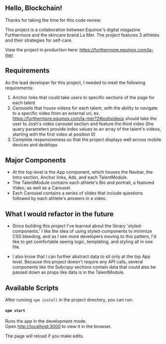 
## Hello, Blockchain!

Thanks for taking the time for this code review.

This project is a collaboration between Equinox's digital magazine Furthermore and the skincare brand La Mer. The project features 3 athletes and their strategies for self-care.

View the project in production here: https://furthermore.equinox.com/la-mer

## Requirements

As the lead developer for this project, I needed to meet the following requirements:
1. Anchor links that could take users to specific sections of the page for each talent
2. Carousels that house videos for each talent, with the ability to navigate to a specific video from an external url, ex. https://furthermore.equinox.com/la-mer?2#joshvideos should take the user to Josh's video carousel section and feature the third video (the query parameters provide index values to an array of the talent's videos, starting with the first video at position 0)
3. Complete responsiveness so that the project displays well across mobile devices and desktops

## Major Components

* At the top level is the App component, which houses the Navbar, the Intro section, Anchor links, Ads, and each TalentModule.
* The TalentModule contains each athlete's Bio and portrait, a featured Video, as well as a Carousel.
* Each Carousel contains a series of slides that include questions followed by each athlete's answers in a video.

## What I would refactor in the future

* Since building this project I've learned about the library 'styled-components.' I like the idea of using styled-components to minimize CSS bleeding, and as I see more developers moving to this pattern, I'd like to get comfortable seeing logic, templating, and styling all in one file.

* I also know that I can further abstract data to sit only at the top App level. Because this project doesn't require any API calls, several components like the Subcopy sections contain data that could also be passed down as props like data is in the TalentModule.


## Available Scripts
After running `npm install` in the project directory, you can run:

#### `npm start`

Runs the app in the development mode.<br>
Open [http://localhost:3000](http://localhost:3000) to view it in the browser.

The page will reload if you make edits.<br>
